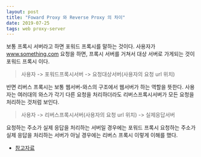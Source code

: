 ```yaml
---
layout: post
title: "Foward Proxy 와 Reverse Proxy 의 차이"
date: 2019-07-25
tags: web proxy-server
---
```


보통 프록시 서버라고 하면 포워드 프록시를 말하는 것이다.
사용자가 www.something.com 요청을 하면, 프록시 서버를 거쳐서 대상 서버로 가게되는 것이 포워드 프록시 이다.
> 사용자 -> 포워드프록시서버 -> 요청대상서버(사용자의 요청 url 위치)

반면 리버스 프록시는 보통 웹서버-와스의 구조에서 웹서버가 하는 역할을 뜻한다.
사용자는 여러대의 와스가 각기 다른 요청을 처리하더라도 리버스프록시서버가 모든 요청을 처리하는 것처럼 보인다.

> 사용자 -> 리버스프록시서버(사용자의 요청 url 위치) -> 실제응답서버

요청하는 주소가 실제 응답을 처리하는 서버일 경우에는 포워드 프록시
요청하는 주소가 실제 응답을 처리하는 서버가 아닐 경우에는 리버스 프록시
이렇게 이해를 했다.

- [참고자료](https://juyoung-1008.tistory.com/10?category=682608)
